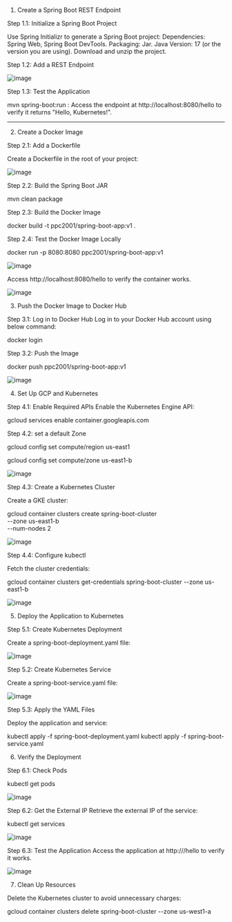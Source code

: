 
1. Create a Spring Boot REST Endpoint

Step 1.1: Initialize a Spring Boot Project

   Use Spring Initializr to generate a Spring Boot project:
Dependencies: Spring Web, Spring Boot DevTools.
Packaging: Jar.
Java Version: 17 (or the version you are using).
Download and unzip the project.

Step 1.2: Add a REST Endpoint

![image](https://github.com/user-attachments/assets/b61d99f0-3f74-4a44-bce2-86b190a98475)

Step 1.3: Test the Application

mvn spring-boot:run : Access the endpoint at http://localhost:8080/hello to verify it returns "Hello, Kubernetes!".

------------------

2. Create a Docker Image

Step 2.1: Add a Dockerfile

Create a Dockerfile in the root of your project:

![image](https://github.com/user-attachments/assets/8fe72d56-d2bd-4862-a0da-834b79aa2f5a)


Step 2.2: Build the Spring Boot JAR

mvn clean package

Step 2.3: Build the Docker Image

docker build -t ppc2001/spring-boot-app:v1 .


Step 2.4: Test the Docker Image Locally

docker run -p 8080:8080 ppc2001/spring-boot-app:v1

![image](https://github.com/user-attachments/assets/85edc4ba-bbbb-4656-b311-65dc2b5aba9a)

Access http://localhost:8080/hello to verify the container works.

![image](https://github.com/user-attachments/assets/107c337e-6dfb-43cc-aa57-dd93b2c7e238)



3. Push the Docker Image to Docker Hub

Step 3.1: Log in to Docker Hub
Log in to your Docker Hub account using below command:

docker login

Step 3.2: Push the Image

docker push ppc2001/spring-boot-app:v1

![image](https://github.com/user-attachments/assets/40d5be06-9fb8-4538-87e6-0a7154a5b7f6)


4. Set Up GCP and Kubernetes

Step 4.1: Enable Required APIs
Enable the Kubernetes Engine API:

gcloud services enable container.googleapis.com

Step 4.2: set a default Zone 

gcloud config set compute/region us-east1

gcloud config set compute/zone us-east1-b

![image](https://github.com/user-attachments/assets/c795b0ee-8e45-431c-9353-56147c0353bb)


Step 4.3: Create a Kubernetes Cluster

Create a GKE cluster:

gcloud container clusters create spring-boot-cluster \
    --zone us-east1-b \
    --num-nodes 2

![image](https://github.com/user-attachments/assets/63878d73-f68b-4048-a032-8b2e19ba44e8)



Step 4.4: Configure kubectl

Fetch the cluster credentials:

gcloud container clusters get-credentials spring-boot-cluster --zone us-east1-b

![image](https://github.com/user-attachments/assets/4ded6006-28d0-4d69-b89d-9cf81b605a87)


5. Deploy the Application to Kubernetes

Step 5.1: Create Kubernetes Deployment

Create a spring-boot-deployment.yaml file:

![image](https://github.com/user-attachments/assets/4d89c63a-63f9-44f7-8b03-b1225b2b2ad1)



Step 5.2: Create Kubernetes Service

Create a spring-boot-service.yaml file:

![image](https://github.com/user-attachments/assets/2be2601b-2e4f-44f5-9fc2-328fbc95a1c2)


Step 5.3: Apply the YAML Files

Deploy the application and service:

kubectl apply -f spring-boot-deployment.yaml
kubectl apply -f spring-boot-service.yaml


6. Verify the Deployment

Step 6.1: Check Pods

kubectl get pods

![image](https://github.com/user-attachments/assets/5ac90282-b5d1-4883-9d6f-afa34b31d99e)

Step 6.2: Get the External IP
Retrieve the external IP of the service:

kubectl get services

![image](https://github.com/user-attachments/assets/1c972c60-3515-4b5b-9235-d55a4d0bdbd8)


Step 6.3: Test the Application
Access the application at http://<EXTERNAL-IP>/hello to verify it works.

![image](https://github.com/user-attachments/assets/9d219ad3-a560-4fe7-ad25-29bd8bf9e454)

7. Clean Up Resources

Delete the Kubernetes cluster to avoid unnecessary charges:

gcloud container clusters delete spring-boot-cluster --zone us-west1-a












